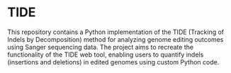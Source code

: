 # TIDE
This repository contains a Python implementation of the TIDE (Tracking of Indels by Decomposition) method for analyzing genome editing outcomes using Sanger sequencing data. The project aims to recreate the functionality of the TIDE web tool, enabling users to quantify indels (insertions and deletions) in edited genomes using custom Python code.
